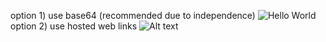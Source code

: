 option 1) use base64 (recommended due to independence)
![Hello World]( data:image/jpeg;base64,/9j/4AAQSkZJRgABAgEASABIAADgAUXy4AEM8UAAPtzAAEEwsAA1yeAAAAAVhZWiAAAAAAAEwJVgBQAAAAVx/)
option 2) use hosted web links
![Alt text](https://somelink.com/img.png)

